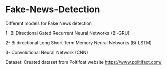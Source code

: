 
# Fake-News-Detection

Different models for Fake News detection

1- Bi Directional Gated Recurrent Neural Networks (Bi-GRU)


2- Bi directional Long Short Term Memory Neural Networks (Bi-LSTM)


3- Convolutional Neural Network (CNN)


Dataset:
Created dataset from Poltifcat website
https://www.politifact.com/
